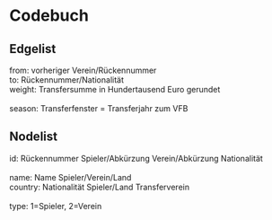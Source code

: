 # Codebuch

## Edgelist				
from:	vorheriger Verein/Rückennummer	<br>
to:	Rückennummer/Nationalität  <br>
weight:	Transfersumme in Hundertausend Euro gerundet  <br>	
season:	Transferfenster = Transferjahr zum VFB	 <br>		
				
## Nodelist				
id:	Rückennummer Spieler/Abkürzung Verein/Abkürzung Nationalität  <br>			
name:	Name Spieler/Verein/Land			<br>
country:	Nationalität Spieler/Land Transferverein	<br>		
type:	1=Spieler, 2=Verein		
